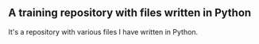 ## A training repository with files written in Python

It's a repository with various files I have written in Python.